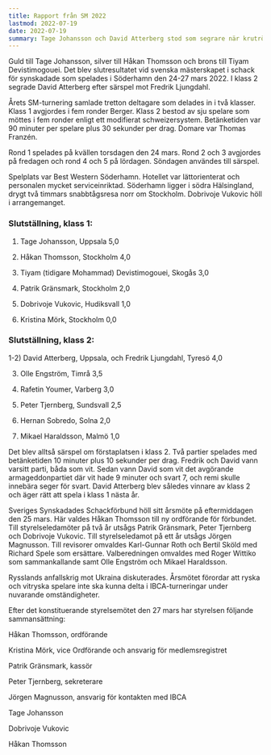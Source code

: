 ```yaml
---
title: Rapport från SM 2022
lastmod: 2022-07-19
date: 2022-07-19
summary: Tage Johansson och David Atterberg stod som segrare när krutröken hade lagt sig i det svenska mästerskapet i schack för synskadade 2022. Läs rapporten här .
---
```


Guld till Tage Johansson, silver till Håkan Thomsson och brons till Tiyam Devistimogouei. Det blev slutresultatet vid svenska mästerskapet i schack för synskadade som spelades i Söderhamn den 24-27 mars 2022. I klass 2 segrade David Atterberg efter särspel mot Fredrik Ljungdahl.

Årets SM-turnering samlade tretton deltagare som delades in i två klasser. Klass 1 avgjordes i fem ronder Berger. Klass 2 bestod av sju spelare som möttes i fem ronder enligt ett modifierat schweizersystem. Betänketiden var 90 minuter per spelare plus 30 sekunder per drag. Domare var Thomas Franzén.

Rond 1 spelades på kvällen torsdagen den 24 mars. Rond 2 och 3 avgjordes på fredagen och rond 4 och 5 på lördagen. Söndagen användes till särspel.

Spelplats var Best Western Söderhamn. Hotellet var lättorienterat och personalen mycket serviceinriktad. Söderhamn ligger i södra Hälsingland, drygt två timmars snabbtågsresa norr om Stockholm. Dobrivoje Vukovic höll i arrangemanget.

### Slutställning, klass 1: ###

1) Tage Johansson, Uppsala 5,0

2) Håkan Thomsson, Stockholm 4,0

3) Tiyam (tidigare Mohammad) Devistimogouei, Skogås 3,0

4) Patrik Gränsmark, Stockholm 2,0

5) Dobrivoje Vukovic, Hudiksvall 1,0

6) Kristina Mörk, Stockholm 0,0

### Slutställning, klass 2: ###

1-2) David Atterberg, Uppsala, och Fredrik Ljungdahl, Tyresö 4,0

3) Olle Engström, Timrå 3,5

4) Rafetin Youmer, Varberg 3,0

5) Peter Tjernberg, Sundsvall 2,5

6) Hernan Sobredo, Solna 2,0

7) Mikael Haraldsson, Malmö 1,0

Det blev alltså särspel om förstaplatsen i klass 2. Två partier spelades med betänketiden 10 minuter plus 10 sekunder per drag. Fredrik och David vann varsitt parti, båda som vit. Sedan vann David som vit det avgörande armageddonpartiet där vit hade 9 minuter och svart 7, och remi skulle innebära seger för svart. David Atterberg blev således vinnare av klass 2 och äger rätt att spela i klass 1 nästa år.

Sveriges Synskadades Schackförbund höll sitt årsmöte på eftermiddagen den 25 mars. Här valdes Håkan Thomsson till ny ordförande för förbundet. Till styrelseledamöter på två år utsågs Patrik Gränsmark, Peter Tjernberg och Dobrivoje Vukovic. Till styrelseledamot på ett år utsågs Jörgen Magnusson. Till revisorer omvaldes Karl-Gunnar Roth och Bertil Sköld med Richard Spele som ersättare. Valberedningen omvaldes med Roger Wittiko som sammankallande samt Olle Engström och Mikael Haraldsson.

Rysslands anfallskrig mot Ukraina diskuterades. Årsmötet förordar att ryska och vitryska spelare inte ska kunna delta i IBCA-turneringar under nuvarande omständigheter.

Efter det konstituerande styrelsemötet den 27 mars har styrelsen följande sammansättning:

Håkan Thomsson, ordförande

Kristina Mörk, vice Ordförande och ansvarig för medlemsregistret

Patrik Gränsmark, kassör

Peter Tjernberg, sekreterare

Jörgen Magnusson, ansvarig för kontakten med IBCA

Tage Johansson

Dobrivoje Vukovic

Håkan Thomsson